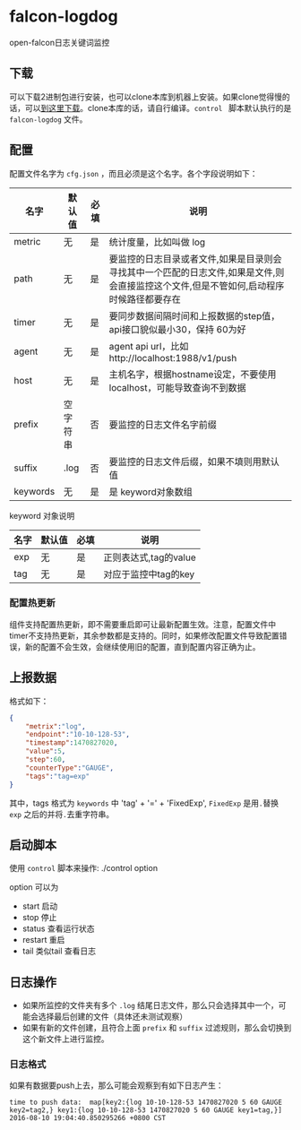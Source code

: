 # falcon-logdog
open-falcon日志关键词监控

## 下载
可以下载2进制包进行安装，也可以clone本库到机器上安装。如果clone觉得慢的话，可以[到这里下载](http://7xrmam.com1.z0.glb.clouddn.com/falcon-logdog.tar.gz)。clone本库的话，请自行编译。`control ` 脚本默认执行的是 `falcon-logdog` 文件。

## 配置

配置文件名字为 `cfg.json` ，而且必须是这个名字。各个字段说明如下：

名字 | 默认值 | 必填 | 说明
---- | ----|----|----
metric | 无 | 是 | 统计度量，比如叫做 log
path | 无 | 是 | 要监控的日志目录或者文件,如果是目录则会寻找其中一个匹配的日志文件,如果是文件,则会直接监控这个文件,但是不管如何,启动程序时候路径都要存在
timer | 无 | 是 | 要同步数据间隔时间和上报数据的step值，api接口貌似最小30，保持 60为好
agent | 无 | 是 | agent api url，比如 http://localhost:1988/v1/push
host | 无 | 是 | 主机名字，根据hostname设定，不要使用localhost，可能导致查询不到数据
prefix | 空字符串 | 否 | 要监控的日志文件名字前缀
suffix | .log | 否 | 要监控的日志文件后缀，如果不填则用默认值
keywords | 无 | 是 | 是 keyword对象数组

keyword 对象说明

名字 | 默认值 | 必填 | 说明
---- | ----|----|----
exp | 无 | 是 | 正则表达式,tag的value
tag|无|是| 对应于监控中tag的key

### 配置热更新

组件支持配置热更新，即不需要重启即可让最新配置生效。注意，配置文件中timer不支持热更新，其余参数都是支持的。同时，如果修改配置文件导致配置错误，新的配置不会生效，会继续使用旧的配置，直到配置内容正确为止。

## 上报数据
格式如下：

```json
{
	"metrix":"log", 
	"endpoint":"10-10-128-53",
	"timestamp":1470827020,
	"value":5,
	"step":60,
	"counterType":"GAUGE",
	"tags":"tag=exp"
}
```

其中，tags 格式为 `keywords` 中 'tag' + '=' + 'FixedExp', `FixedExp` 是用`.`替换 `exp` 之后的并将`.`去重字符串。

## 启动脚本
使用 `control` 脚本来操作:
./control option

option 可以为

- start 启动
- stop 停止
- status 查看运行状态
- restart 重启
- tail 类似tail 查看日志

## 日志操作

- 如果所监控的文件夹有多个 `.log` 结尾日志文件，那么只会选择其中一个，可能会选择最后创建的文件（具体还未测试观察）
- 如果有新的文件创建，且符合上面 `prefix` 和 `suffix` 过滤规则，那么会切换到这个新文件上进行监控。

### 日志格式
如果有数据要push上去，那么可能会观察到有如下日志产生：

```
time to push data:  map[key2:{log 10-10-128-53 1470827020 5 60 GAUGE key2=tag2,} key1:{log 10-10-128-53 1470827020 5 60 GAUGE key1=tag,}] 2016-08-10 19:04:40.850295266 +0800 CST
```
